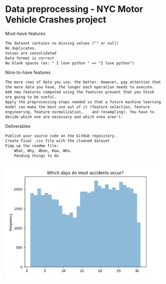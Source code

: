 # Data preprocessing - NYC Motor Vehicle Crashes project

Must-have features

    The dataset contains no missing values ("" or null)
    No duplicates.
    Values are consolidated
    Data format is correct
    No blank spaces (ex: " I love python " => "I love python")

Nice-to-have features

    The more rows of data you use, the better. However, pay attention that the more data you have, the longer each operation needs to execute.
    Add new features computed using the features present that you think are going to be useful.
    Apply the preprocessing steps needed so that a future machine learning model can make the best use out of it (feature selection, feature engineering, feature normalization,    and resampling). You have to decide which one are necessary and which ones aren't.


Deliverables

    Publish your source code on the GitHub repository.
    Create final .csv file with the cleaned dataset
    Pimp up the readme file:
        What, Why, When, How, Who.
        Pending things to do



![Frequency of accidents per day of the month](frequency_per_day.png)

